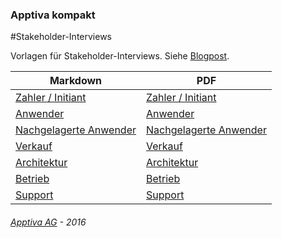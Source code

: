 ### Apptiva kompakt
#Stakeholder-Interviews

Vorlagen für Stakeholder-Interviews. Siehe [Blogpost](http://apptiva.ch/stakeholder-interviews/).

| Markdown | PDF |
-----------|-----|
| [Zahler / Initiant](https://github.com/ApptivaAG/kompakt-stakeholder-interview/blob/master/zahler-initiant.md) | [Zahler / Initiant](https://gitprint.com/ApptivaAG/kompakt-stakeholder-interview/blob/master/zahler-initiant.md) |
| [Anwender](https://github.com/ApptivaAG/kompakt-stakeholder-interview/blob/master/anwender.md) | [Anwender](https://gitprint.com/ApptivaAG/kompakt-stakeholder-interview/blob/master/anwender.md)
| [Nachgelagerte Anwender](https://github.com/ApptivaAG/kompakt-stakeholder-interview/blob/master/nachgelagerter-anwender.md) | [Nachgelagerte Anwender](https://gitprint.com/ApptivaAG/kompakt-stakeholder-interview/blob/master/nachgelagerter-anwender.md)|
| [Verkauf](https://github.com/ApptivaAG/kompakt-stakeholder-interview/blob/master/verkauf.md) | [Verkauf](https://gitprint.com/ApptivaAG/kompakt-stakeholder-interview/blob/master/verkauf.md) |
| [Architektur](https://github.com/ApptivaAG/kompakt-stakeholder-interview/blob/master/architektur.md) | [Architektur](https://gitprint.com/ApptivaAG/kompakt-stakeholder-interview/blob/master/architektur.md) |
| [Betrieb](https://github.com/ApptivaAG/kompakt-stakeholder-interview/blob/master/betrieb.md) | [Betrieb](https://github.com/ApptivaAG/kompakt-stakeholder-interview/blob/master/betrieb.md) |
| [Support](https://github.com/ApptivaAG/kompakt-stakeholder-interview/blob/master/support.md) | [Support](https://github.com/ApptivaAG/kompakt-stakeholder-interview/blob/master/support.md) |

###### [Apptiva AG](www.apptiva.ch) - 2016
